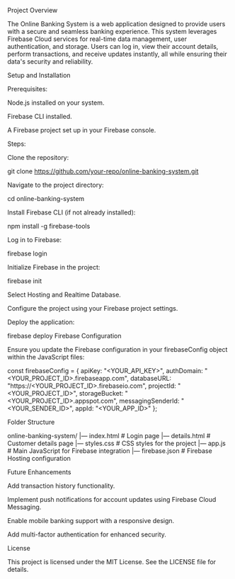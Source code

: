 Project Overview

The Online Banking System is a web application designed to provide users with a secure and seamless banking experience. This system leverages Firebase Cloud services for real-time data management, user authentication, and storage. Users can log in, view their account details, perform transactions, and receive updates instantly, all while ensuring their data's security and reliability.

Setup and Installation

Prerequisites:

Node.js installed on your system.

Firebase CLI installed.

A Firebase project set up in your Firebase console.

Steps:

Clone the repository:

git clone https://github.com/your-repo/online-banking-system.git

Navigate to the project directory:

cd online-banking-system

Install Firebase CLI (if not already installed):

npm install -g firebase-tools

Log in to Firebase:

firebase login

Initialize Firebase in the project:

firebase init

Select Hosting and Realtime Database.

Configure the project using your Firebase project settings.

Deploy the application:

firebase deploy
Firebase Configuration

Ensure you update the Firebase configuration in your firebaseConfig object within the JavaScript files:

const firebaseConfig = {
  apiKey: "<YOUR_API_KEY>",
  authDomain: "<YOUR_PROJECT_ID>.firebaseapp.com",
  databaseURL: "https://<YOUR_PROJECT_ID>.firebaseio.com",
  projectId: "<YOUR_PROJECT_ID>",
  storageBucket: "<YOUR_PROJECT_ID>.appspot.com",
  messagingSenderId: "<YOUR_SENDER_ID>",
  appId: "<YOUR_APP_ID>"
};

Folder Structure

online-banking-system/
|— index.html      # Login page
|— details.html    # Customer details page
|— styles.css      # CSS styles for the project
|— app.js          # Main JavaScript for Firebase integration
|— firebase.json   # Firebase Hosting configuration

Future Enhancements

Add transaction history functionality.

Implement push notifications for account updates using Firebase Cloud Messaging.

Enable mobile banking support with a responsive design.

Add multi-factor authentication for enhanced security.

License

This project is licensed under the MIT License. See the LICENSE file for details.

